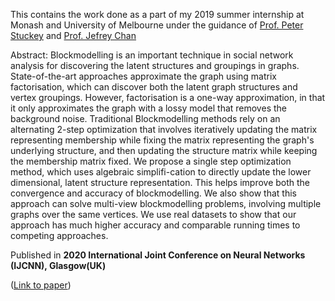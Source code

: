 This contains the work done as a part of my 2019 summer internship at Monash and University of Melbourne under the guidance of [Prof. Peter Stuckey](https://scholar.google.com/citations?user=tvFekxwAAAAJ&hl=en) and [Prof. Jefrey Chan](https://scholar.google.com.au/citations?user=I9mDeiYAAAAJ&hl=en)

Abstract:
Blockmodelling is an important technique in social network analysis for discovering the latent structures and groupings in graphs. State-of-the-art approaches approximate the graph using matrix factorisation, which can discover both the latent graph structures and vertex groupings. However, factorisation is a one-way approximation, in that it only approximates the graph with a lossy model that removes the background noise. Traditional Blockmodelling methods rely on an alternating 2-step optimization that involves iteratively updating the matrix representing membership while fixing the matrix representing the graph's underlying structure, and then updating the structure matrix while keeping the membership matrix fixed. We propose a single step optimization method, which uses algebraic simplifi-cation to directly update the lower dimensional, latent structure representation. This helps improve both the convergence and accuracy of blockmodelling. We also show that this approach can solve multi-view blockmodelling problems, involving multiple graphs over the same vertices. We use real datasets to show that our approach has much higher accuracy and comparable running times to competing approaches.

Published in **2020 International Joint Conference on Neural Networks (IJCNN), Glasgow(UK)**


 ([Link to paper](https://ieeexplore.ieee.org/document/9207065))


